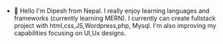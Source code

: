 - 👋 Hello
I'm Dipesh from Nepal. I really enjoy learning languages and frameworks (currently learning MERN). I currently can create fullstack project with html,css,JS,Wordpress,php, Mysql. I'm also improving my capabilities focusing on UI,Ux designs. 
